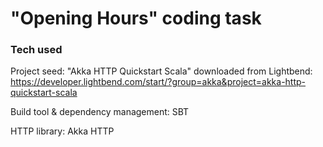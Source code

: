 # "Opening Hours" coding task


### Tech used

Project seed: "Akka HTTP Quickstart Scala" downloaded from Lightbend: https://developer.lightbend.com/start/?group=akka&project=akka-http-quickstart-scala

Build tool & dependency management: SBT

HTTP library: Akka HTTP
